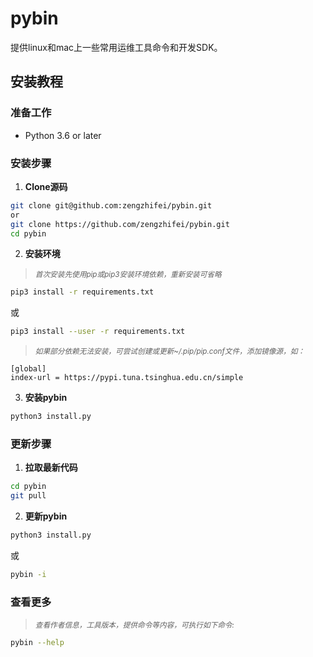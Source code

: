 # pybin

提供linux和mac上一些常用运维工具命令和开发SDK。

## 安装教程

### 准备工作
- Python 3.6 or later

### 安装步骤
1. **Clone源码**
```sh
git clone git@github.com:zengzhifei/pybin.git
or
git clone https://github.com/zengzhifei/pybin.git
cd pybin
```

2. **安装环境**
> <small>_首次安装先使用pip或pip3安装环境依赖，重新安装可省略_</small>
```sh
pip3 install -r requirements.txt
```
或
```sh
pip3 install --user -r requirements.txt
```

> <small>_如果部分依赖无法安装，可尝试创建或更新~/.pip/pip.conf文件，添加镜像源，如：_</small>
```
[global]
index-url = https://pypi.tuna.tsinghua.edu.cn/simple
```

3. **安装pybin**
```sh
python3 install.py
```

### 更新步骤
1. **拉取最新代码**
```sh
cd pybin
git pull
```

2. **更新pybin**
```sh
python3 install.py
```
或
```sh
pybin -i
```

### 查看更多
><small>_查看作者信息，工具版本，提供命令等内容，可执行如下命令:_</small>
```sh
pybin --help
```
